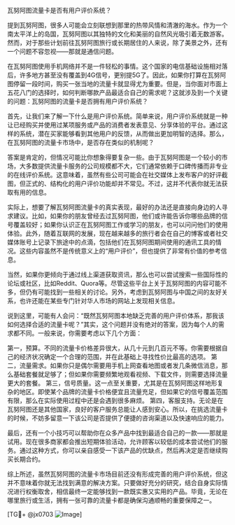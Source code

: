 瓦努阿图流量卡是否有用户评价系统？

提到瓦努阿图，很多人可能会立刻联想到那里的热带风情和清澈的海水。作为一个南太平洋上的岛国，瓦努阿图以其独特的文化和美丽的自然风光吸引着无数游客。然而，对于那些计划前往瓦努阿图旅行或长期居住的人来说，除了美景之外，还有一个问题不容忽视——那就是通信问题。

在瓦努阿图使用手机网络并不是一件轻松的事情。这个国家的电信基础设施相对落后，许多地方甚至没有覆盖到4G信号，更别提5G了。因此，如果你打算在瓦努阿图停留一段时间，购买一张当地的流量卡就显得尤为重要。但是，当你面对市面上五花八门的选择时，如何判断哪款产品最适合自己的需求呢？这就涉及到一个关键的问题：瓦努阿图的流量卡是否拥有用户评价系统？

首先，让我们来了解一下什么是用户评价系统。简单来说，用户评价系统就是一种让已经购买并使用过某项服务或产品的消费者发表意见、分享体验的平台。通过这样的系统，潜在买家能够看到其他用户的反馈，从而做出更加明智的选择。那么，在瓦努阿图的流量卡市场中，是否存在类似的机制呢？

答案是肯定的，但情况可能比你想象得要复杂一些。由于瓦努阿图是一个较小的市场，大多数提供流量卡服务的公司规模都不大，它们通常依赖于口碑传播而非专业的在线评价系统。这意味着，虽然有些公司可能会在社交媒体上发布客户的好评截图，但正式的、结构化的用户评价功能却并不常见。不过，这并不代表你就无法获取有用的信息。

实际上，想要了解瓦努阿图流量卡的真实表现，最好的办法还是直接向身边的人寻求建议。比如，如果你的朋友曾经去过瓦努阿图，他们或许能告诉你哪些品牌的信号覆盖较好；如果你认识正在瓦努阿图工作或学习的朋友，也可以问问他们的使用体验。此外，随着互联网的发展，现在越来越多的旅行者会在自己的博客或者社交媒体账号上记录下旅途中的点滴，包括他们在瓦努阿图期间使用的通讯工具的情况。这些内容虽然不是传统意义上的“用户评价”，但也提供了非常有价值的参考信息。

当然，如果你更倾向于通过线上渠道获取资讯，那么也可以尝试搜索一些国际性的论坛或社区，比如Reddit、Quora等。尽管这些平台上关于瓦努阿图的内容可能不多，但仍有可能找到一些相关的讨论。另外，考虑到瓦努阿图与中国之间的友好关系，也许还能在某些专门针对华人市场的网站上发现相关信息。

说到这里，可能有人会问：“既然瓦努阿图本地缺乏完善的用户评价体系，那我该如何选择合适的流量卡呢？”其实，这个问题并没有绝对的答案，因为每个人的需求都不同。一般来说，你需要考虑以下几个方面：

第一，预算。不同的流量卡价格差异很大，从几十元到几百元不等。你需要根据自己的经济状况确定一个合理的范围，并在此基础上寻找性价比最高的选项。
第二，流量需求。如果你只是偶尔需要用手机上网查看地图或者发几条微信消息，那么基础套餐就足够了；但如果你需要频繁地观看视频、下载文件，则需要选择流量更大的套餐。
第三，信号质量。这一点至关重要，尤其是在瓦努阿图这样地形复杂的地区。即使某个品牌的流量卡价格便宜且流量充足，但如果它的信号覆盖范围有限，那么在实际使用过程中还是会遇到很多麻烦。
第四，客服支持。无论是在瓦努阿图还是其他国家，良好的客户服务总能让人感到安心。所以，在挑选流量卡的时候，不妨多留意一下该公司是否提供了便捷的咨询渠道以及快速响应的能力。

最后，还有一个小技巧可以帮助你在众多产品中找到最适合自己的一款——那就是试用。现在很多商家都会推出短期体验活动，允许顾客以较低的成本尝试他们的服务。通过这种方式，你可以亲自感受一下该产品的优缺点，然后再决定是否继续购买长期合约。

综上所述，虽然瓦努阿图的流量卡市场目前还没有形成完善的用户评价系统，但这并不意味着你就无法找到满意的解决方案。只要做好充分的研究，结合自身实际情况进行权衡取舍，相信最终一定能够找到一款既实惠又实用的产品。毕竟，无论在哪里旅行或生活，拥有一张可靠的流量卡都是确保沟通顺畅的重要保障之一。

[TG💪+ @jx0703 ![Image](https://github.com/user-attachments/assets/dbca1d08-cadb-493c-b0ec-ad6f7a83f270)]